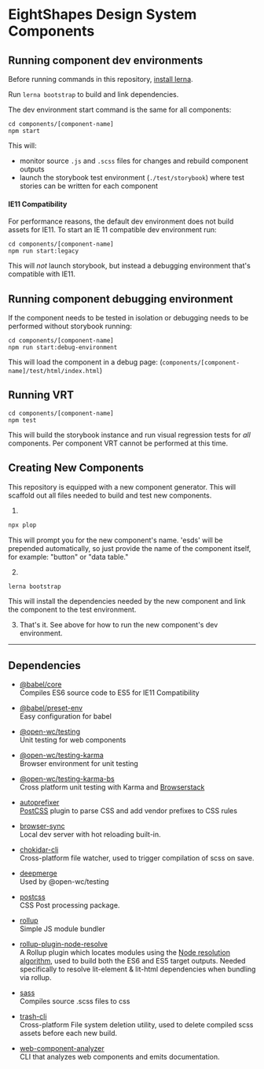 # EightShapes Design System Components


## Running component dev environments
Before running commands in this repository, [install lerna](./documentation/lerna.md).

Run `lerna bootstrap` to build and link dependencies.

The dev environment start command is the same for all components:

```
cd components/[component-name]
npm start
```

This will:
* monitor source `.js` and `.scss` files for changes and rebuild component outputs
* launch the storybook test environment (`./test/storybook`) where test stories can be written for each component

#### IE11 Compatibility
For performance reasons, the default dev environment does not build assets for IE11. To start an IE 11 compatible dev environment run:

```
cd components/[component-name]
npm run start:legacy
```

This will _not_ launch storybook, but instead a debugging environment that's compatible with IE11.

## Running component debugging environment
If the component needs to be tested in isolation or debugging needs to be performed without storybook running:

```
cd components/[component-name]
npm run start:debug-environment
```

This will load the component in a debug page: (`components/[component-name]/test/html/index.html`)

## Running VRT
```
cd components/[component-name]
npm test
```

This will build the storybook instance and run visual regression tests for _all_ components. Per component VRT cannot be performed at this time.

## Creating New Components
This repository is equipped with a new component generator. This will scaffold out all files needed to build and test new components.

1.  
```bash
npx plop
```  
This will prompt you for the new component's name. 'esds' will be prepended automatically, so just provide the name of the component itself, for example: "button" or "data table."

2.  
```bash
lerna bootstrap
```  
This will install the dependencies needed by the new component and link the component to the test environment.

3. That's it. See above for how to run the new component's dev environment.


---
## Dependencies
* [@babel/core](https://github.com/babel/babel/tree/master/packages/babel-core)  
Compiles ES6 source code to ES5 for IE11 Compatibility

* [@babel/preset-env](https://github.com/babel/babel/tree/master/packages/babel-preset-env)  
Easy configuration for babel

* [@open-wc/testing](https://open-wc.org/testing/)  
Unit testing for web components

* [@open-wc/testing-karma](https://open-wc.org/testing/#karma)  
Browser environment for unit testing

* [@open-wc/testing-karma-bs](https://open-wc.org/testing/testing-karma-bs.html)  
Cross platform unit testing with Karma and [Browserstack](https://www.browserstack.com)

* [autoprefixer](https://github.com/postcss/autoprefixer#readme)  
[PostCSS](https://github.com/postcss/postcss) plugin to parse CSS and add vendor prefixes to CSS rules

* [browser-sync](https://www.browsersync.io)  
Local dev server with hot reloading built-in.

* [chokidar-cli](https://github.com/kimmobrunfeldt/chokidar-cli)  
Cross-platform file watcher, used to trigger compilation of scss on save.

* [deepmerge](https://github.com/TehShrike/deepmerge)  
Used by @open-wc/testing

* [postcss](https://github.com/postcss/postcss)  
CSS Post processing package.

* [rollup](https://rollupjs.org/guide/en/)  
Simple JS module bundler

* [rollup-plugin-node-resolve](https://github.com/rollup/plugins/tree/master/packages/node-resolve)  
A Rollup plugin which locates modules using the [Node resolution algorithm](https://nodejs.org/api/modules.html#modules_all_together), used to build both the ES6 and ES5 target outputs. Needed specifically to resolve lit-element & lit-html dependencies when bundling via rollup.

* [sass](https://github.com/sass/dart-sass)  
Compiles source .scss files to css

* [trash-cli](https://github.com/sindresorhus/trash-cli#readme)  
Cross-platform File system deletion utility, used to delete compiled scss assets before each new build.

* [web-component-analyzer](https://github.com/runem/web-component-analyzer)  
CLI that analyzes web components and emits documentation.
